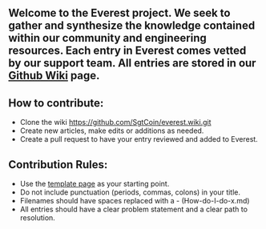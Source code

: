 ## Welcome to the Everest project. We seek to gather and synthesize the knowledge contained within our community and engineering resources. Each entry in Everest comes vetted by our support team. All entries are stored in our [Github Wiki](https://github.com/SgtCoin/everest/wiki) page.

## How to contribute:

* Clone the wiki https://github.com/SgtCoin/everest.wiki.git
* Create new articles, make edits or additions as needed. 
* Create a pull request to have your entry reviewed and added to Everest.


## Contribution Rules:

* Use the [template page](https://github.com/SgtCoin/everest/wiki/Template-Page) as your starting point. 
* Do not include punctuation (periods, commas, colons) in your title.
* Filenames should have spaces replaced with a - (How-do-I-do-x.md)
* All entries should have a clear problem statement and a clear path to resolution. 


